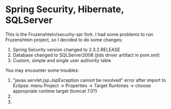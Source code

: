 Spring Security, Hibernate, SQLServer
============

This is the Fruzenshtein/security-spr fork. I had some problems to run Fruzenshtein project, so I decided to do some changes:

1. Spring Security version changed to 2.3.2.RELEASE
2. Database changed to SQLServer2008 (jtds driver artifact in pom.xml)
3. Custom, simple and single user authority table

You may encounter some troubles:
1. "javax.servlet.jsp.JspException cannot be resolved" error after import to Eclipse: menu Project -> Properties -> Target Runtimes -> choose appropriate runtime target (tomcat 7.0?)
2. 
2. 
